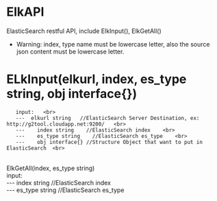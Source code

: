ElkAPI
======

ElasticSearch restful API, include ElkInput(), ElkGetAll()  <br>


* Warning: index, type name must be lowercase letter, also the source json content must be lowercase letter. 


ELkInput(elkurl, index, es_type string, obj interface{})   <br>
=======
       input:   <br>
       ---	elkurl string   //ElasticSearch Server Destination, ex: http://g2tool.cloudapp.net:9200/   <br>
       ---    index string    //ElasticSearch index    <br>
       ---    es_type string    //ElasticSearch es_type    <br>
       ---    obj interface{} //Structure Object that want to put in ElasticSearch  <br>

<br>
ElkGetAll(index, es_type string)  <br>
       input: <br>
       ---    index string    //ElasticSearch index  <br>
       ---    es_type string    //ElasticSearch es_type  <br>
